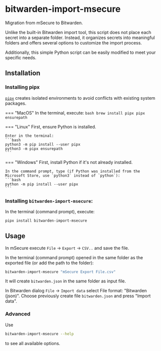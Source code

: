 # bitwarden-import-msecure

Migration from mSecure to Bitwarden.

Unlike the built-in Bitwarden import tool, this script does not place each secret into a separate folder. 
Instead, it organizes secrets into meaningful folders and offers several options to customize the import process.

Additionally, this simple Python script can be easily modified to meet your specific needs.

## Installation

### Installing pipx
[`pipx`](https://pypa.github.io/pipx/) creates isolated environments to avoid conflicts with existing system packages.

=== "MacOS"
    In the terminal, execute:
    ```bash
    brew install pipx
    pipx ensurepath
    ```

=== "Linux"
    First, ensure Python is installed.

    Enter in the terminal:
    ```bash
    python3 -m pip install --user pipx
    python3 -m pipx ensurepath
    ```

=== "Windows"
    First, install Python if it's not already installed.

    In the command prompt, type (if Python was installed from the Microsoft Store, use `python3` instead of `python`):
    ```bash
    python -m pip install --user pipx
    ```

### Installing `bitwarden-import-msecure`:
In the terminal (command prompt), execute:

```bash
pipx install bitwarden-import-msecure
```

## Usage

In mSecure execute `File` -> `Export` -> `CSV..` and save the file.

In the terminal (command prompt) opened in the same folder as the exported file (or add the path to the folder):

```bash
bitwarden-import-msecure "mSecure Export File.csv"
```

It will create `bitwarden.json` in the same folder as input file.

In Bitwarden dialog `File` -> `Import data` select File format: "Bitwarden (json)".
Choose previously create file `bitwarden.json` and press "Import data".


### Advanced

Use 
```bash
bitwarden-import-msecure --help
```
to see all available options.